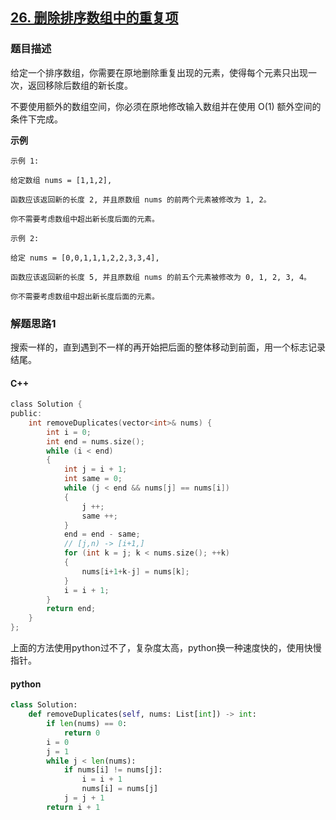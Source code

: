 ## [26. 删除排序数组中的重复项](https://leetcode-cn.com/problems/remove-duplicates-from-sorted-array/submissions/)

### 题目描述

给定一个排序数组，你需要在原地删除重复出现的元素，使得每个元素只出现一次，返回移除后数组的新长度。

不要使用额外的数组空间，你必须在原地修改输入数组并在使用 O(1) 额外空间的条件下完成。

**示例**

```
示例 1:

给定数组 nums = [1,1,2], 

函数应该返回新的长度 2, 并且原数组 nums 的前两个元素被修改为 1, 2。 

你不需要考虑数组中超出新长度后面的元素。

示例 2:

给定 nums = [0,0,1,1,1,2,2,3,3,4],

函数应该返回新的长度 5, 并且原数组 nums 的前五个元素被修改为 0, 1, 2, 3, 4。

你不需要考虑数组中超出新长度后面的元素。

```

### 解题思路1

搜索一样的，直到遇到不一样的再开始把后面的整体移动到前面，用一个标志记录结尾。

#### C++

```c
class Solution {
public:
    int removeDuplicates(vector<int>& nums) {
        int i = 0;
        int end = nums.size();
        while (i < end)
        {
            int j = i + 1;
            int same = 0;
            while (j < end && nums[j] == nums[i])
            {
                j ++;
                same ++;
            }
            end = end - same;
            // [j,n) -> [i+1,]
            for (int k = j; k < nums.size(); ++k)
            {
                nums[i+1+k-j] = nums[k];
            }
            i = i + 1;
        }
        return end;
    }
};
```

上面的方法使用python过不了，复杂度太高，python换一种速度快的，使用快慢指针。

#### python

```python
class Solution:
    def removeDuplicates(self, nums: List[int]) -> int:
        if len(nums) == 0:
            return 0
        i = 0
        j = 1
        while j < len(nums):
            if nums[i] != nums[j]:
                i = i + 1
                nums[i] = nums[j]
            j = j + 1
        return i + 1
```